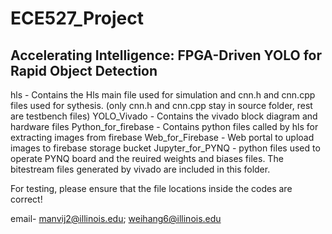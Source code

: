 # ECE527_Project

## Accelerating Intelligence: FPGA-Driven YOLO for Rapid Object Detection

hls - Contains the Hls main file used for simulation and cnn.h and cnn.cpp files used for sythesis. (only cnn.h and cnn.cpp stay in source folder, rest are testbench files)
YOLO_Vivado - Contains the vivado block diagram and hardware files
Python_for_firebase - Contains python files called by hls for extracting images from firebase
Web_for_Firebase - Web portal to upload images to firebase storage bucket
Jupyter_for_PYNQ - python files used to operate PYNQ board and the reuired weights and biases files. The bitestream files generated by vivado are included in this folder.

For testing, please ensure that the file locations inside the codes are correct!

email- manvij2@illinois.edu; weihang6@illinois.edu